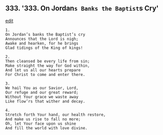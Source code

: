 
## 333.  '333. On Jordan`s Banks the Baptist`s Cry'
[edit](https://docs.google.com/document/d/15EJ9DiHE1aTYXG_hLnh%2DVQiqkIhZ09Rm/edit?mode=html)






    1.
    On Jordan’s banks the Baptist’s cry
    Announces that the Lord is nigh;
    Awake and hearken, for he brings
    Glad tidings of the King of kings!

    2.
    Then cleansed be every life from sin;
    Make straight the way for God within,
    And let us all our hearts prepare
    For Christ to come and enter there.

    3.
    We hail You as our Savior, Lord,
    Our refuge and our great reward;
    Without Your grace we waste away
    Like flow’rs that wither and decay.

    4.
    Stretch forth Your hand, our health restore,
    And make us rise to fall no more;
    Oh, let Your face upon us shine
    And fill the world with love divine.
